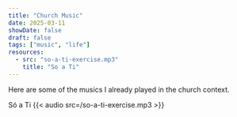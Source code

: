 ```yaml
---
title: "Church Music"
date: 2025-03-11
showDate: false
draft: false
tags: ["music", "life"]
resources:
  - src: "so-a-ti-exercise.mp3"
    title: "So a Ti"
---
```


Here are some of the musics I already played in the church context.

Só a Ti
{{< audio src=/so-a-ti-exercise.mp3 >}}
